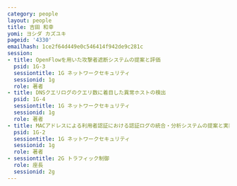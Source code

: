 ```yaml
---
category: people
layout: people
title: 吉田 和幸
yomi: ヨシダ カズユキ
pageid: '4330'
emailhash: 1ce2f64d449e0c546414f942de9c281c
session:
- title: OpenFlowを用いた攻撃者遮断システムの提案と評価
  psid: 1G-3
  sessiontitle: 1G ネットワークセキュリティ
  sessionid: 1g
  role: 著者
- title: DNSクエリログのクエリ数に着目した異常ホストの検出
  psid: 1G-4
  sessiontitle: 1G ネットワークセキュリティ
  sessionid: 1g
  role: 著者
- title: MACアドレスによる利用者認証における認証ログの統合・分析システムの提案と実装
  psid: 1G-2
  sessiontitle: 1G ネットワークセキュリティ
  sessionid: 1g
  role: 著者
- sessiontitle: 2G トラフィック制御
  role: 座長
  sessionid: 2g
---
```

